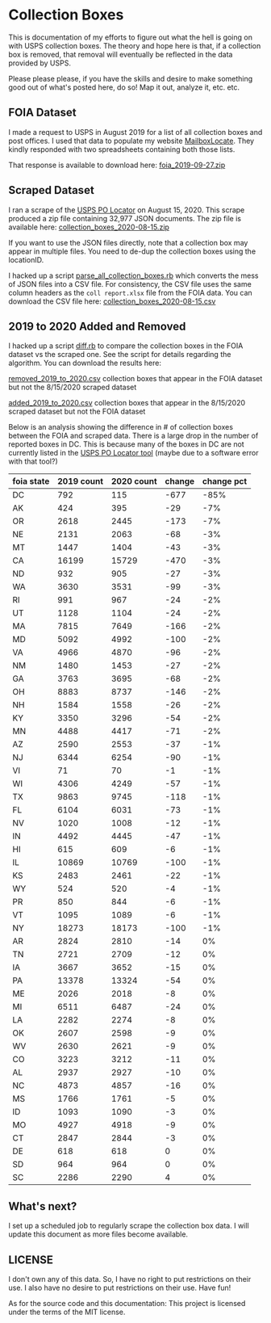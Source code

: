 # Collection Boxes
This is documentation of my efforts to figure out what the hell is going on with USPS collection boxes. The theory and hope here is that, if a collection box is removed, that removal will eventually be reflected in the data provided by USPS.

Please please please, if you have the skills and desire to make something good out of what's posted here, do so! Map it out, analyze it, etc. etc.

## FOIA Dataset
I made a request to USPS in August 2019 for a list of all collection boxes and post offices. I used that data to populate my website [MailboxLocate](https://mailboxlocate.com/).  They kindly responded with two spreadsheets containing both those lists.

That response is available to download here: [foia_2019-09-27.zip](https://collectionboxes.nyc3.digitaloceanspaces.com/foia_2019-09-27.zip)

## Scraped Dataset
I ran a scrape of the [USPS PO Locator](https://tools.usps.com/find-location.htm) on August 15, 2020. This scrape produced a zip file containing 32,977 JSON documents. The zip file is available here: [collection_boxes_2020-08-15.zip](https://collectionboxes.nyc3.digitaloceanspaces.com/collection_boxes_2020-08-15.zip)

If you want to use the JSON files directly, note that a collection box may appear in multiple files. You need to de-dup the collection boxes using the locationID.

I hacked up a script [parse_all_collection_boxes.rb](parse_all_collection_boxes.rb) which converts the mess of JSON files into a CSV file. For consistency, the CSV file uses the same column headers as the `coll report.xlsx` file from the FOIA data. You can download the CSV file here: [collection_boxes_2020-08-15.csv](https://collectionboxes.nyc3.digitaloceanspaces.com/collection_boxes_2020-08-15.csv)

## 2019 to 2020 Added and Removed
I hacked up a script [diff.rb](diff.rb) to compare the collection boxes in the FOIA dataset vs the scraped one. See the script for details regarding the algorithm. You can download the results here:

[removed_2019_to_2020.csv](https://collectionboxes.nyc3.digitaloceanspaces.com/removed_2019_to_2020.csv) collection boxes that appear in the FOIA dataset but not the 8/15/2020 scraped dataset

[added_2019_to_2020.csv](https://collectionboxes.nyc3.digitaloceanspaces.com/added_2019_to_2020.csv) collection boxes that appear in the 8/15/2020 scraped dataset but not the FOIA dataset

Below is an analysis showing the difference in # of collection boxes between the FOIA and scraped data. There is a large drop in the number of reported boxes in DC. This is because many of the boxes in DC are not currently listed in the [USPS PO Locator tool](https://tools.usps.com/find-location.htm) (maybe due to a software error with that tool?)

foia state|2019 count|2020 count|change|change pct
----------|----------|----------|------|----------
DC|792|115|-677|-85%
AK|424|395|-29|-7%
OR|2618|2445|-173|-7%
NE|2131|2063|-68|-3%
MT|1447|1404|-43|-3%
CA|16199|15729|-470|-3%
ND|932|905|-27|-3%
WA|3630|3531|-99|-3%
RI|991|967|-24|-2%
UT|1128|1104|-24|-2%
MA|7815|7649|-166|-2%
MD|5092|4992|-100|-2%
VA|4966|4870|-96|-2%
NM|1480|1453|-27|-2%
GA|3763|3695|-68|-2%
OH|8883|8737|-146|-2%
NH|1584|1558|-26|-2%
KY|3350|3296|-54|-2%
MN|4488|4417|-71|-2%
AZ|2590|2553|-37|-1%
NJ|6344|6254|-90|-1%
VI|71|70|-1|-1%
WI|4306|4249|-57|-1%
TX|9863|9745|-118|-1%
FL|6104|6031|-73|-1%
NV|1020|1008|-12|-1%
IN|4492|4445|-47|-1%
HI|615|609|-6|-1%
IL|10869|10769|-100|-1%
KS|2483|2461|-22|-1%
WY|524|520|-4|-1%
PR|850|844|-6|-1%
VT|1095|1089|-6|-1%
NY|18273|18173|-100|-1%
AR|2824|2810|-14|0%
TN|2721|2709|-12|0%
IA|3667|3652|-15|0%
PA|13378|13324|-54|0%
ME|2026|2018|-8|0%
MI|6511|6487|-24|0%
LA|2282|2274|-8|0%
OK|2607|2598|-9|0%
WV|2630|2621|-9|0%
CO|3223|3212|-11|0%
AL|2937|2927|-10|0%
NC|4873|4857|-16|0%
MS|1766|1761|-5|0%
ID|1093|1090|-3|0%
MO|4927|4918|-9|0%
CT|2847|2844|-3|0%
DE|618|618|0|0%
SD|964|964|0|0%
SC|2286|2290|4|0%

## What's next?
I set up a scheduled job to regularly scrape the collection box data. I will update this document as more files become available.

## LICENSE
I don't own any of this data. So, I have no right to put restrictions on their use. I also have no desire to put restrictions on their use. Have fun!

As for the source code and this documentation:
This project is licensed under the terms of the MIT license.
